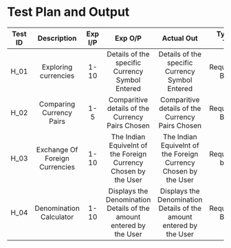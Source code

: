 # Test Plan and Output

| **Test ID** | **Description** | **Exp I/P** | **Exp O/P** | **Actual Out** |**Type Of Test**  |    
|:---:|:---:|:---:|:---:|:---:|:---:|
|H_01|Exploring currencies|1-10|Details of the specific Currency Symbol Entered|Details of the specific Currency Symbol Entered|Requirement Based|
|  H_02 | Comparing Currency Pairs | 1-5 | Comparitive details of the Currency Pairs Chosen|Comparitive details of the Currency Pairs Chosen | Requirement Based |
|  H_03| Exchange Of Foreign Currencies  | 1-10 | The Indian Equivelnt of the Foreign Currency Chosen by the User|The Indian Equivelnt of the Foreign Currency Chosen by the User |Requirement based |
|  H_04 |Denomination Calculator | 1-10 | Displays the Denomination Details of the amount entered by the User |Displays the Denomination Details of the amount entered by the User| Requirement Based|
